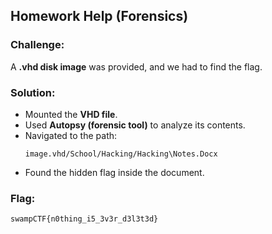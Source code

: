 ## Homework Help (Forensics)

### **Challenge:**

A **.vhd disk image** was provided, and we had to find the flag.

### **Solution:**

- Mounted the **VHD file**.
- Used **Autopsy (forensic tool)** to analyze its contents.
- Navigated to the path:
  ```
  image.vhd/School/Hacking/Hacking\Notes.Docx
  ```
- Found the hidden flag inside the document.

### **Flag:**

```
swampCTF{n0thing_i5_3v3r_d3l3t3d}
```
